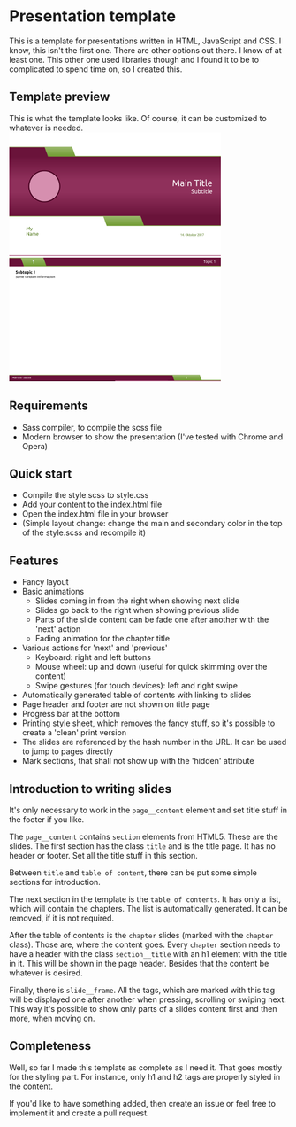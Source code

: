 # Presentation template

This is a template for presentations written in HTML, JavaScript and CSS. I know, this isn't the first one. There are other options out there. I know of at least one. This other one used libraries though and I found it to be to complicated to spend time on, so I created this.

## Template preview
This is what the template looks like. Of course, it can be customized to whatever is needed.
![title preview](preview-title.png) ![slide preview](preview-slide.png)

## Requirements
* Sass compiler, to compile the scss file
* Modern browser to show the presentation (I've tested with Chrome and Opera)

## Quick start
* Compile the style.scss to style.css
* Add your content to the index.html file
* Open the index.html file in your browser
* (Simple layout change: change the main and secondary color in the top of the style.scss and recompile it)

## Features
* Fancy layout
* Basic animations
  * Slides coming in from the right when showing next slide
  * Slides go back to the right when showing previous slide
  * Parts of the slide content can be fade one after another with the 'next' action
  * Fading animation for the chapter title
* Various actions for 'next' and 'previous'
  * Keyboard: right and left buttons
  * Mouse wheel: up and down (useful for quick skimming over the content)
  * Swipe gestures (for touch devices): left and right swipe
* Automatically generated table of contents with linking to slides
* Page header and footer are not shown on title page
* Progress bar at the bottom
* Printing style sheet, which removes the fancy stuff, so it's possible to create a 'clean' print version
* The slides are referenced by the hash number in the URL. It can be used to jump to pages directly
* Mark sections, that shall not show up with the 'hidden' attribute

## Introduction to writing slides
It's only necessary to work in the `page__content` element and set title stuff in the footer if you like.

The `page__content` contains `section` elements from HTML5. These are the slides. The first section has the class `title` and is the title page. It has no header or footer. Set all the title stuff in this section.

Between `title` and `table of content`, there can be put some simple sections for introduction.

The next section in the template is the `table of contents`. It has only a list, which will contain the chapters. The list is automatically generated. It can be removed, if it is not required.

After the table of contents is the `chapter` slides (marked with the `chapter` class). Those are, where the content goes. Every `chapter` section needs to have a header with the class `section__title` with an h1 element with the title in it. This will be shown in the page header. Besides that the content be whatever is desired.

Finally, there is `slide__frame`. All the tags, which are marked with this tag will be displayed one after another when pressing, scrolling or swiping next. This way it's possible to show only parts of a slides content first and then more, when moving on.

## Completeness
Well, so far I made this template as complete as I need it. That goes mostly for the styling part. For instance, only h1 and h2 tags are properly styled in the content.

If you'd like to have something added, then create an issue or feel free to implement it and create a pull request.
